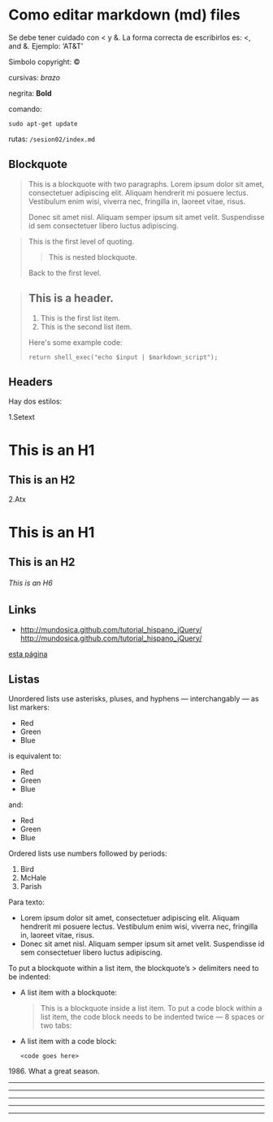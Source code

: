 Como editar markdown (md) files
===============================

Se debe tener cuidado con < y &. La forma correcta de escribirlos es: &lt;, and &amp;. Ejemplo: ‘AT&amp;T’

Simbolo copyright: &copy;

cursivas: _brazo_

negrita:  **Bold**

comando:                
                  
    sudo apt-get update
    
rutas:	`/sesion02/index.md`

Blockquote
----------
> This is a blockquote with two paragraphs. Lorem ipsum dolor sit amet,
> consectetuer adipiscing elit. Aliquam hendrerit mi posuere lectus.
> Vestibulum enim wisi, viverra nec, fringilla in, laoreet vitae, risus.
> 
> Donec sit amet nisl. Aliquam semper ipsum sit amet velit. Suspendisse
> id sem consectetuer libero luctus adipiscing.


> This is the first level of quoting.
>
> > This is nested blockquote.
>
> Back to the first level.


> ## This is a header.
> 
> 1.   This is the first list item.
> 2.   This is the second list item.
> 
> Here's some example code:
> 
>     return shell_exec("echo $input | $markdown_script");

Headers
-------

Hay dos estilos:

1.Setext

This is an H1
=============

This is an H2
-------------

2.Atx

# This is an H1

## This is an H2

###### This is an H6

Links
------

- <http://mundosica.github.com/tutorial_hispano_jQuery/>	
<http://mundosica.github.com/tutorial_hispano_jQuery/>

[esta página](https://github.com/mundoSICA/tutorial_hispano_jQuery)

Listas
------

Unordered lists use asterisks, pluses, and hyphens — interchangably — as list markers:

*   Red
*   Green
*   Blue

is equivalent to:

+   Red
+   Green
+   Blue

and:

-   Red
-   Green
-   Blue

Ordered lists use numbers followed by periods:

1.  Bird
2.  McHale
3.  Parish

Para texto:

*   Lorem ipsum dolor sit amet, consectetuer adipiscing elit.
Aliquam hendrerit mi posuere lectus. Vestibulum enim wisi,
viverra nec, fringilla in, laoreet vitae, risus.
*   Donec sit amet nisl. Aliquam semper ipsum sit amet velit.
Suspendisse id sem consectetuer libero luctus adipiscing.


To put a blockquote within a list item, the blockquote’s > delimiters need to be indented:

*   A list item with a blockquote:

    > This is a blockquote
    > inside a list item.
To put a code block within a list item, the code block needs to be indented twice — 8 spaces or two tabs:

*   A list item with a code block:

        <code goes here>
        
        
1986\. What a great season.


* * *

***

*****

- - -

---------------------------------------


